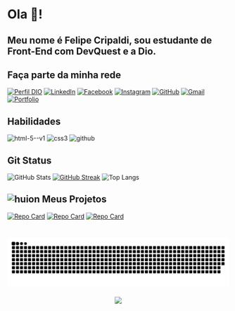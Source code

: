 # Ola 👋!
## Meu nome é Felipe Cripaldi, sou estudante de Front-End com DevQuest e a Dio.

## Faça parte da minha rede
[![Perfil DIO](https://img.shields.io/badge/DIO.Perfil-000?style=for-the-badge&logo=todoist&logoColor=white)]((https://www.dio.me/users/felipecripaldi_dev))
[![LinkedIn](https://img.shields.io/badge/LinkedIn-000?style=for-the-badge&logo=linkedin&logoColor=white)](www.linkedin.com/in/felipe-u-cripaldi)
[![Facebook](https://img.shields.io/badge/Facebook-000?style=for-the-badge&logo=facebook&logoColor=white)](https://www.facebook.com/felipe.cripaldi)
[![Instagram](https://img.shields.io/badge/-Instagram-000?style=for-the-badge&logo=instagram&logoColor=white)](https://www.instagram.com/felipecripaldi/)
[![GitHub](https://img.shields.io/badge/GitHub-000?style=for-the-badge&logo=github&logoColor=white)](https://github.com/FelipeCripaldi)
[![Gmail](https://img.shields.io/badge/Gmail-000?style=for-the-badge&logo=gmail&logoColor=white)](mailto:felipecripaldi.dev@gmail.com)
[![Portfolio](https://img.shields.io/badge/Portfolio-000?style=for-the-badge&logo=todoist&logoColor=white)]([felipecripaldi.github.io/portifolio/](https://felipecripaldi.github.io/portifolio/))

## Habilidades
<img width="48" height="48" src="https://img.icons8.com/color/48/html-5--v1.png" alt="html-5--v1"/> <img width="48" height="48" src="https://img.icons8.com/fluency/48/css3.png" alt="css3"/> <img width="50" height="50" src="https://img.icons8.com/ios-filled/50/github.png" alt="github"/>


## Git Status
![GitHub Stats](https://github-readme-stats.vercel.app/api?username=FelipeCripaldi&theme=transparent&bg_color=000&border_color=0000&show_icons=true&icon_color=ffb000&title_color=FFF&text_color=FFF)
[![GitHub Streak](https://streak-stats.demolab.com?user=FelipeCripaldi&theme=vision-friendly-dark&hide_border=true&border_radius=0&locale=pt_BR)](https://git.io/streak-stats)
![Top Langs](https://github-readme-stats-git-masterrstaa-rickstaa.vercel.app/api/top-langs/?username=FelipeCripaldi&layout=compact&bg_color=000&border_color=000&title_color=fff&text_color=FFF)

## <img width="25" height="25" src="https://img.icons8.com/ios/50/FFFFFF/huion.png" alt="huion"/> Meus Projetos
[![Repo Card](https://github-readme-stats.vercel.app/api/pin/?username=FelipeCripaldi&repo=portifolio&bg_color=000&border_color=000&show_icons=true&icon_color=ffb000&title_color=fff&text_color=FFF)](https://github.com/FelipeCripaldi/portifolio)
[![Repo Card](https://github-readme-stats.vercel.app/api/pin/?username=FelipeCripaldi&repo=dev-links&bg_color=000&border_color=000&show_icons=true&icon_color=ffb000&title_color=fff&text_color=FFF)](https://github.com/FelipeCripaldi/dev-links)
[![Repo Card](https://github-readme-stats.vercel.app/api/pin/?username=FelipeCripaldi&repo=gta-devemdobro&bg_color=000&border_color=000&show_icons=true&icon_color=ffb000&title_color=fff&text_color=FFF)](https://github.com/FelipeCripaldi/gta-devemdobro)

###

<br clear="both">

<img src="https://raw.githubusercontent.com/FelipeCripaldi/FelipeCripaldi/output/snake.svg" alt="Snake animation" />

###

<div align="center">
  <img src="https://profile-counter.glitch.me/FelipeCripaldi/count.svg?"  />
</div>

###
